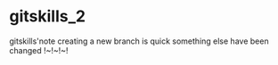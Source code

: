 # gitskills_2
gitskills'note
creating a new branch is quick
something else have been changed
!~!~!~!